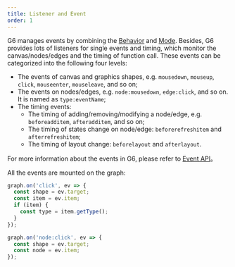 ```yaml
---
title: Listener and Event
order: 1
---
```


G6 manages events by combining the [Behavior](./defaultBehavior) and [Mode](./mode). Besides, G6 provides lots of listeners for single events and timing, which monitor the canvas/nodes/edges and the timing of function call. These events can be categorized into the following four levels:

- The events of canvas and graphics shapes, e.g. `mousedown`, `mouseup`, `click`, `mouseenter`, `mouseleave`, and so on;
- The events on nodes/edges, e.g. `node:mousedown`, `edge:click`, and so on. It is named as `type:eventName`;
- The timing events:
  - The timing of adding/removing/modifying a node/edge, e.g. `beforeadditem`, `afteradditem`, and so on;
  - The timing of states change on node/edge: `beforerefreshitem` and `afterrefreshitem`;
  - The timing of layout change: `beforelayout` and `afterlayout`.

For more information about the events in G6, please refer to [Event API](/en/docs/api/Event)。

All the events are mounted on the graph:
```javascript
graph.on('click', ev => {
  const shape = ev.target;
  const item = ev.item;
  if (item) {
  	const type = item.getType();
  }
});

graph.on('node:click', ev => {
  const shape = ev.target;
  const node = ev.item;
});
```
